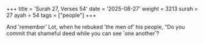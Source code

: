 +++
title = 'Surah 27, Verses 54'
date = '2025-08-27'
weight = 3213
surah = 27
ayah = 54
tags = ["people"]
+++

And ˹remember˺ Lot, when he rebuked ˹the men of˺ his people, “Do you commit that shameful deed while you can see ˹one another˺?